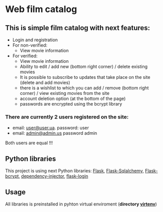 # Web film catalog
## This is simple film catalog with next **features**:
- Login and registration
- For non-verified:
  - View movie information
- For verified:
  - View movie information
  - Ability to edit / add new (bottom right corner) / delete existing movies
  - It is possible to subscribe to updates that take place on the site (delete and add movies)
  - there is a wishlist to which you can add / remove (bottom right corner) / view existing movies from the site
  - account deletion option (at the bottom of the page)
  - passwords are encrypted using the bcrypt library

### There are currently 2 users registered on the site:
 - email: user@user.ua. password: user
 - email: admin@admin.us password admin

Both users are equal !!!

## Python libraries
This project is using next Python libraries: [Flask](https://pypi.org/project/Flask/), [Flask-Sqlalchemy](https://pypi.org/project/Flask-SQLAlchemy/), [Flask-bcrypt](https://pypi.org/project/Flask-Bcrypt/), [dependency-injector](https://pypi.org/project/dependency-injector/), [flask-login](https://pypi.org/project/Flask-Login/)

## Usage
All libraries is preinstalled in pyhton virtual enviroment (**directory [virtenv](https://github.com/ostapbodnar/web_film_catalog/tree/master/virtenv)**)
